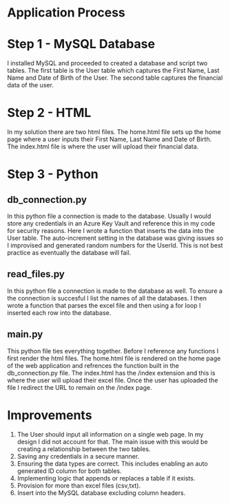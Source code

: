 # Application Process

# Step 1 - MySQL Database
I installed MySQL and proceeded to created a database and script two tables. The first table is the User table which captures the First Name, Last Name and Date of Birth of the User.
The second table captures the financial data of the user. 

# Step 2 - HTML
 
In my solution there are two html files. The home.html file sets up the home page where a user inputs their First Name, Last Name and Date of Birth.
The index.html file is where the user will upload their financial data.

# Step 3 - Python

 ## db_connection.py 

  In this python file a connection is made to the database. Usually I would store any credentials in an Azure Key Vault and reference this in my code for security reasons. 
  Here I wrote a function that inserts the data into the User table. The auto-increment setting in the database was giving issues so I improvised and generated random numbers for   the UserId. This is not best practice as eventually the database will fail. 
  
 ## read_files.py
 
 In this python file a connection is made to the database as well. To ensure a the connection is succesful I list the names of all the databases. I then wrote a function that  parses the excel file and then using a for loop I inserted each row into the database. 
 
 ## main.py
 
 This python file ties everything together. Before I reference any functions I first render the html files. The home.html file is rendered on the home page of the web application and refrences the function built in the db_connection.py file. The index.html has the /index extension and this is where the user will upload their excel file. Once the user has uploaded the file I redirect the URL to remain on the /index page. 
 
 
 # Improvements
 1. The User should input all information on a single web page. In my design I did not account for that. The main issue with this would be creating a relationship between the two tables. 
 2. Saving any credentials in a secure manner. 
 3. Ensuring the data types are correct. This includes enabling an auto generated ID column for both tables.  
 4. Implementing logic that appends or replaces a table if it exists.
 5. Provision for more than excel files (csv,txt).
 6. Insert into the MySQL database excluding column headers. 
  




